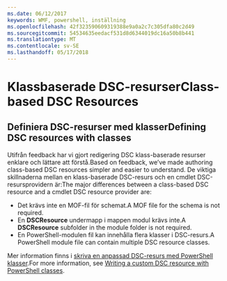```yaml
---
ms.date: 06/12/2017
keywords: WMF, powershell, inställning
ms.openlocfilehash: 42f323590609319388e9a0a2c7c305dfa80c2d49
ms.sourcegitcommit: 54534635eedacf531d8d6344019dc16a50b8b441
ms.translationtype: MT
ms.contentlocale: sv-SE
ms.lasthandoff: 05/17/2018
---
```

# <a name="class-based-dsc-resources"></a><span data-ttu-id="dd765-102">Klassbaserade DSC-resurser</span><span class="sxs-lookup"><span data-stu-id="dd765-102">Class-based DSC Resources</span></span>

## <a name="defining-dsc-resources-with-classes"></a><span data-ttu-id="dd765-103">Definiera DSC-resurser med klasser</span><span class="sxs-lookup"><span data-stu-id="dd765-103">Defining DSC resources with classes</span></span>

<span data-ttu-id="dd765-104">Utifrån feedback har vi gjort redigering DSC klass-baserade resurser enklare och lättare att förstå.</span><span class="sxs-lookup"><span data-stu-id="dd765-104">Based on feedback, we’ve made authoring class-based DSC resources simpler and easier to understand.</span></span>
<span data-ttu-id="dd765-105">De viktiga skillnaderna mellan en klass-baserade DSC-resurs och en cmdlet DSC-resursprovidern är:</span><span class="sxs-lookup"><span data-stu-id="dd765-105">The major differences between a class-based DSC resource and a cmdlet DSC resource provider are:</span></span>

* <span data-ttu-id="dd765-106">Det krävs inte en MOF-fil för schemat.</span><span class="sxs-lookup"><span data-stu-id="dd765-106">A MOF file for the schema is not required.</span></span>
* <span data-ttu-id="dd765-107">En **DSCResource** undermapp i mappen modul krävs inte.</span><span class="sxs-lookup"><span data-stu-id="dd765-107">A **DSCResource** subfolder in the module folder is not required.</span></span>
* <span data-ttu-id="dd765-108">En PowerShell-modulen fil kan innehålla flera klasser i DSC-resurs.</span><span class="sxs-lookup"><span data-stu-id="dd765-108">A PowerShell module file can contain multiple DSC resource classes.</span></span>

<span data-ttu-id="dd765-109">Mer information finns i [skriva en anpassad DSC-resurs med PowerShell klasser](https://msdn.microsoft.com/powershell/dsc/authoringresource).</span><span class="sxs-lookup"><span data-stu-id="dd765-109">For more information, see [Writing a custom DSC resource with PowerShell classes](https://msdn.microsoft.com/powershell/dsc/authoringresource).</span></span>
